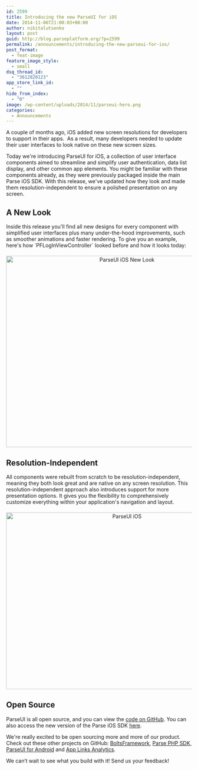 ```yaml
---
id: 2599
title: Introducing the new ParseUI for iOS
date: 2014-11-06T21:00:03+00:00
author: nikitalutsenko
layout: post
guid: http://blog.parseplatform.org/?p=2599
permalink: /announcements/introducing-the-new-parseui-for-ios/
post_format:
  - feat-image
feature_image_style:
  - small
dsq_thread_id:
  - "3612820123"
app_store_link_id:
  - ""
hide_from_index:
  - "0"
image: /wp-content/uploads/2014/11/parseui-hero.png
categories:
  - Announcements
---
```

A couple of months ago, iOS added new screen resolutions for developers to support in their apps.  As a result, many developers needed to update their user interfaces to look native on these new screen sizes.

Today we're introducing ParseUI for iOS, a collection of user interface components aimed to streamline and simplify user authentication, data list display, and other common app elements. You might be familiar with these components already, as they were previously packaged inside the main Parse iOS SDK. With this release, we've updated how they look and made them resolution-independent to ensure a polished presentation on any screen.

## A New Look

Inside this release you'll find all new designs for every component with simplified user interfaces plus many under-the-hood improvements, such as smoother animations and faster rendering. To give you an example, here's how \`PFLogInViewController\` looked before and how it looks today:

<div style="text-align: center;margin-top: 20px;margin-bottom: 30px">
  <img class="aligncenter wp-image-2601" src="{{ site.url }}/assets/wp-content/uploads/2014/11/parseui-ios-screenshot-1.png" alt="ParseUI iOS New Look" width="640" height="520" />
</div>

## Resolution-Independent

All components were rebuilt from scratch to be resolution-independent, meaning they both look great and are native on any screen resolution. This resolution-independent approach also introduces support for more presentation options. It gives you the flexibility to comprehensively customize everything within your application's navigation and layout.

<div style="text-align: center;margin-top: 20px;margin-bottom: 30px">
  <img class="aligncenter wp-image-2600" src="{{ site.url }}/assets/wp-content/uploads/2014/11/parseui-ios-screenshot-2.png" alt="ParseUI iOS" width="640" height="480" />
</div>

## Open Source

ParseUI is all open source, and you can view the <a title="ParseUI on GitHub" href="https://github.com/ParsePlatform/ParseUI-iOS" target="_blank">code on GitHub</a>. You can also access the new version of the Parse iOS SDK <a title="Parse SDK for iOS" href="https://parse.com/docs/downloads/" target="_blank">here</a>.

We're really excited to be open sourcing more and more of our product. Check out these other projects on GitHub: <a title="BoltsFramework" href="https://github.com/BoltsFramework/" target="_blank">BoltsFramework</a>, <a title="Parse PHP SDK" href="https://github.com/parseplatform/parse-php-sdk" target="_blank">Parse PHP SDK</a>, <a title="ParseUI for Android" href="https://github.com/ParsePlatform/ParseUI-Android" target="_blank">ParseUI for Android</a> and <a title="Parse App Links Analytics" href="https://github.com/ParsePlatform/ParseAppLinksAnalytics" target="_blank">App Links Analytics</a>.

We can’t wait to see what you build with it! Send us your feedback!